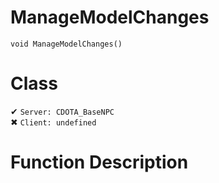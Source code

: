 # ManageModelChanges
```
void ManageModelChanges()
```
# Class
✔ `Server: CDOTA_BaseNPC`  
✖ `Client: undefined`  

# Function Description

